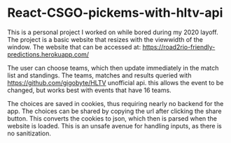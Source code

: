# React-CSGO-pickems-with-hltv-api
This is a personal project I worked on while bored during my 2020 layoff.
The project is a basic website that resizes with the viewwidth of the window.
The website that can be accessed at: https://road2rio-friendly-predictions.herokuapp.com/

The user can choose teams, which then update immediately in the match list and standings.
The teams, matches and results queried with https://github.com/gigobyte/HLTV unofficial api. this allows the event to be changed, but works best with events that have 16 teams.

The choices are saved in cookies, thus requiring nearly no backend for the app. 
The choices can be shared by copying the url after clicking the share button. This converts the cookies to json, which then is parsed when the website is loaded.
This is an unsafe avenue for handling inputs, as there is no sanitization.
